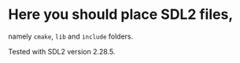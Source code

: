 # Here you should place SDL2 files,
namely `cmake`, `lib` and `include` folders.

Tested with SDL2 version 2.28.5.

